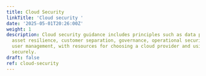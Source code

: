 ```yaml
---
title: Cloud Security
linkTitle: 'Cloud security '
date: '2025-05-01T20:26:00Z'
weight: 1
description: Cloud security guidance includes principles such as data protection,
  asset resilience, customer separation, governance, operational security, and secure
  user management, with resources for choosing a cloud provider and using services
  securely.
draft: false
ref: cloud-security
---
```


